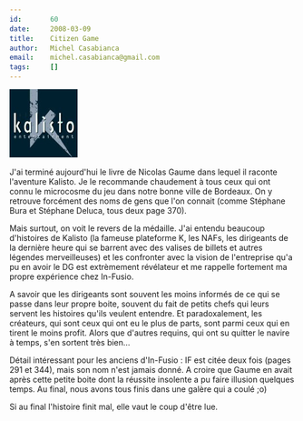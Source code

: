 ```yaml
---
id:       60
date:     2008-03-09
title:    Citizen Game
author:   Michel Casabianca
email:    michel.casabianca@gmail.com
tags:     []
---
```


![](kalisto.png)

J'ai terminé aujourd'hui le livre de Nicolas Gaume dans lequel il raconte l'aventure Kalisto. Je le recommande chaudement à tous ceux qui ont connu le microcosme du jeu dans notre bonne ville de Bordeaux. On y retrouve forcément des noms de gens que l'on connait (comme Stéphane Bura et Stéphane Deluca, tous deux page 370).

Mais surtout, on voit le revers de la médaille. J'ai entendu beaucoup d'histoires de Kalisto (la fameuse plateforme K, les NAFs, les dirigeants de la dernière heure qui se barrent avec des valises de billets et autres légendes merveilleuses) et les confronter avec la vision de l'entreprise qu'a pu en avoir le DG est extrèmement révélateur et me rappelle fortement ma propre expérience chez In-Fusio.

A savoir que les dirigeants sont souvent les moins informés de ce qui se passe dans leur propre boite, souvent du fait de petits chefs qui leurs servent les histoires qu'ils veulent entendre. Et paradoxalement, les créateurs, qui sont ceux qui ont eu le plus de parts, sont parmi ceux qui en tirent le moins profit. Alors que d'autres requins, qui ont su quitter le navire à temps, s'en sortent très bien…

Détail intéressant pour les anciens d'In-Fusio : IF est citée deux fois (pages 291 et 344), mais son nom n'est jamais donné. A croire que Gaume en avait après cette petite boite dont la réussite insolente a pu faire illusion quelques temps. Au final, nous avons tous finis dans une galère qui a coulé ;o)

Si au final l'histoire finit mal, elle vaut le coup d'être lue.

